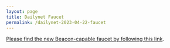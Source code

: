 ```yaml
---
layout: page
title: Dailynet Faucet
permalink: /dailynet-2023-04-22-faucet
---
```


[Please find the new Beacon-capable faucet by following this link](https://faucet.dailynet-2023-04-22.teztnets.xyz).
